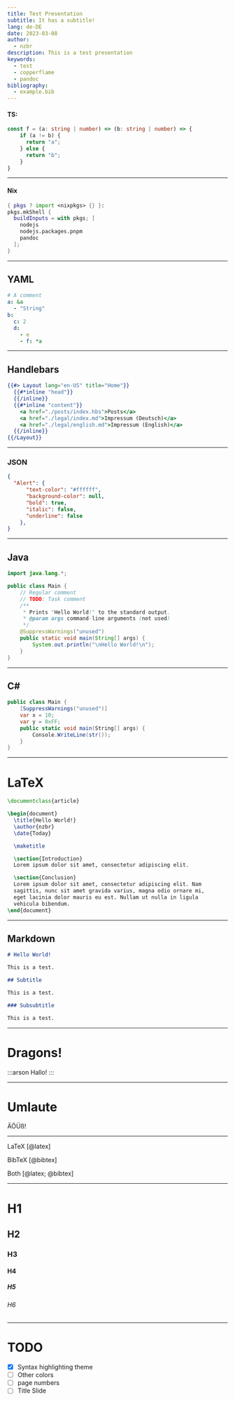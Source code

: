 ```yaml
---
title: Test Presentation
subtitle: It has a subtitle!
lang: de-DE
date: 2023-03-08
author:
  - nzbr
description: This is a test presentation
keywords:
  - test
  - copperflame
  - pandoc
bibliography:
  - example.bib
---
```


#### TS:
```typescript
const f = (a: string | number) => (b: string | number) => {
    if (a != b) {
      return "a";
    } else {
      return "b";
    }
}
```

---

#### Nix
```nix
{ pkgs ? import <nixpkgs> {} }:
pkgs.mkShell {
  buildInputs = with pkgs; [
    nodejs
    nodejs.packages.pnpm
    pandoc
  ];
}
```

---

## YAML

```yaml
# A comment
a: &a
  - "String"
b:
  c: 2
  d:
    - e
    - f: *a
```

---

## Handlebars

```hbs
{{#> Layout lang="en-US" title="Home"}}
  {{#*inline "head"}}
  {{/inline}}
  {{#*inline "content"}}
    <a href="./posts/index.hbs">Posts</a>
    <a href="./legal/index.md">Impressum (Deutsch)</a>
    <a href="./legal/english.md">Impressum (English)</a>
  {{/inline}}
{{/Layout}}
```

---

### JSON

```json
{
  "Alert": {
      "text-color": "#ffffff",
      "background-color": null,
      "bold": true,
      "italic": false,
      "underline": false
    },
}
```

---

## Java

```java
import java.lang.*;

public class Main {
    // Regular comment
    // TODO: Task comment
    /**
     * Prints "Hello World!" to the standard output.
     * @param args command-line arguments (not used)
     */
    @SuppressWarnings("unused")
    public static void main(String[] args) {
        System.out.println("\nHello World!\n");
    }
}
```

---

## C\#

```csharp
public class Main {
    [SuppressWarnings("unused")]
    var x = 10;
    var y = 0xFF;
    public static void main(String[] args) {
        Console.WriteLine(str());
    }
}
```

---

# LaTeX

```latex
\documentclass{article}

\begin{document}
  \title{Hello World!}
  \author{nzbr}
  \date{Today}

  \maketitle

  \section{Introduction}
  Lorem ipsum dolor sit amet, consectetur adipiscing elit.

  \section{Conclusion}
  Lorem ipsum dolor sit amet, consectetur adipiscing elit. Nam
  sagittis, nunc sit amet gravida varius, magna odio ornare mi,
  eget lacinia dolor mauris eu est. Nullam ut nulla in ligula
  vehicula bibendum.
\end{document}
```

---

## Markdown

```markdown
# Hello World!

This is a test.

## Subtitle

This is a test.

### Subsubtitle

This is a test.
```

---

# Dragons!

:::arson
Hallo!
:::

---

# Umlaute

ÄÖÜß!

---

LaTeX [@latex]

BibTeX [@bibtex]

Both [@latex; @bibtex]

---

# H1

## H2

### H3

#### H4

##### H5

###### H6

---

# TODO

- [x] Syntax highlighting theme
- [ ] Other colors
- [ ] page numbers
- [ ] Title Slide
